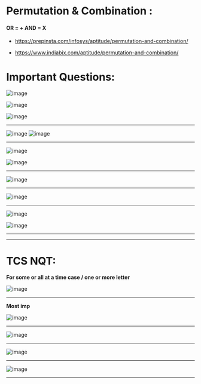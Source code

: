 # Permutation & Combination :
#### OR = +   AND = X
- https://prepinsta.com/infosys/aptitude/permutation-and-combination/

- https://www.indiabix.com/aptitude/permutation-and-combination/

# Important Questions:

![image](https://user-images.githubusercontent.com/77873383/182020499-10118184-46bd-42fc-8625-61b60c03ec48.png)

![image](https://user-images.githubusercontent.com/77873383/182020604-8e392439-4d9d-47f1-867d-036da3b07fe2.png)

![image](https://user-images.githubusercontent.com/77873383/182020861-daada711-02a2-4f9e-a6dc-a33fd23073d0.png)

---

![image](https://user-images.githubusercontent.com/77873383/182021175-83e1cace-ee73-4258-b40e-b3fc8148ef1b.png)
![image](https://user-images.githubusercontent.com/77873383/182021180-01750a57-bec7-4bf2-97e1-de39cd946ce5.png)

---

![image](https://user-images.githubusercontent.com/77873383/182021352-f2eadee0-1d4d-4e7e-8841-79d4ba938610.png)

![image](https://user-images.githubusercontent.com/77873383/182021358-0fb4eb5e-f02c-4bcf-b69e-1bcec822cf3a.png)

---

![image](https://user-images.githubusercontent.com/77873383/182021453-b0023be8-b707-4a4c-ae88-3071ba4d76aa.png)

---

![image](https://user-images.githubusercontent.com/77873383/182021574-55a8543c-c986-4558-b9c3-d366d65824be.png)

---

![image](https://user-images.githubusercontent.com/77873383/182021800-3e024b1b-e4fe-404f-b6ff-2a752fa1c78c.png)

![image](https://user-images.githubusercontent.com/77873383/182021810-e926723b-556a-46c0-9ea1-3452760096ac.png)



---

---

# TCS NQT:

**For some or all at a time case / one or more letter**

![image](https://user-images.githubusercontent.com/77873383/185309972-f48a6e0f-95a2-46cf-b746-dbe272af2c1f.png)

---

**Most imp**

![image](https://user-images.githubusercontent.com/77873383/185311637-d975269e-0a17-41eb-a2b4-c7c3d9f5b60d.png)


---

![image](https://user-images.githubusercontent.com/77873383/185321457-cd888b8e-45d5-4280-bf97-cc465c5a42f4.png)

---

![image](https://user-images.githubusercontent.com/77873383/185327570-2dbb25e6-5775-4948-b270-bff912079ce7.png)

---

![image](https://user-images.githubusercontent.com/77873383/185332737-7685f3ab-e0bb-4c2f-8f10-a3533e353490.png)

---
